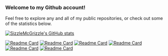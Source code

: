 ### Welcome to my Github account!

Feel free to explore any and all of my public repositories, or check out some of the statistics below.

[![SizzleMcGrizzle's GitHub stats](https://github-readme-stats.vercel.app/api?username=SizzleMcGrizzle&theme=radical&hide=stars,issues)](https://github.com/anuraghazra/github-readme-stats)

[![Readme Card](https://github-readme-stats.vercel.app/api/pin/?username=SizzleMcGrizzle&repo=Blueprints&theme=radical)](https://github.com/SizzleMcGrizzle/Blueprints) [![Readme Card](https://github-readme-stats.vercel.app/api/pin/?username=SizzleMcGrizzle&repo=PayrollLab&theme=radical)](https://github.com/SizzleMcGrizzle/PayrollLab)
[![Readme Card](https://github-readme-stats.vercel.app/api/pin/?username=SizzleMcGrizzle&repo=Quests&theme=radical)](https://github.com/anuraghazra/github-readme-stats) [![Readme Card](https://github-readme-stats.vercel.app/api/pin/?username=SizzleMcGrizzle&repo=Artifacts&theme=radical)](https://github.com/anuraghazra/github-readme-stats)
[![Readme Card](https://github-readme-stats.vercel.app/api/pin/?username=SizzleMcGrizzle&repo=GotchaApplication&theme=radical)](https://github.com/SizzleMcGrizzle/GotchaApplication) [![Readme Card](https://github-readme-stats.vercel.app/api/pin/?username=SizzleMcGrizzle&repo=Saddles&theme=radical)](https://github.com/SizzleMcGrizzle/Saddles)
